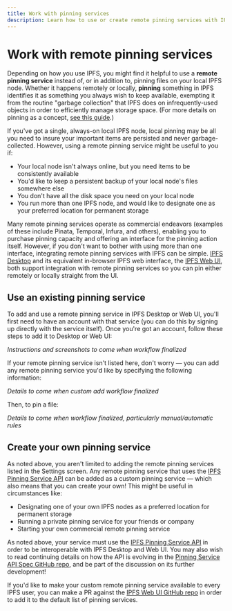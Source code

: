 ```yaml
---
title: Work with pinning services
description: Learn how to use or create remote pinning services with IPFS, the InterPlanetary File System.
---
```


# Work with remote pinning services

Depending on how you use IPFS, you might find it helpful to use a **remote pinning service** instead of, or in addition to, pinning files on your local IPFS node. Whether it happens remotely or locally, **pinning** something in IPFS identifies it as something you always wish to keep available, exempting it from the routine "garbage collection" that IPFS does on infrequently-used objects in order to efficiently manage storage space. (For more details on pinning as a concept, [see this guide](/how-to/pin-files).)

If you've got a single, always-on local IPFS node, local pinning may be all you need to insure your important items are persisted and never garbage-collected. However, using a remote pinning service might be useful to you if:

- Your local node isn't always online, but you need items to be consistently available
- You'd like to keep a persistent backup of your local node's files somewhere else
- You don't have all the disk space you need on your local node
- You run more than one IPFS node, and would like to designate one as your preferred location for permanent storage

Many remote pinning services operate as commercial endeavors (examples of these include Pinata, Temporal, Infura, and others), enabling you to purchase pinning capacity and offering an interface for the pinning action itself. However, if you don't want to bother with using more than one interface, integrating remote pinning services with IPFS can be simple. [IPFS Desktop](https://github.com/ipfs-shipyard/ipfs-desktop) and its equivalent in-browser IPFS web interface, the [IPFS Web UI](https://github.com/ipfs-shipyard/ipfs-webui), both support integration with remote pinning services so you can pin either remotely or locally straight from the UI.

## Use an existing pinning service

To add and use a remote pinning service in IPFS Desktop or Web UI, you'll first need to have an account with that service (you can do this by signing up directly with the service itself). Once you're got an account, follow these steps to add it to Desktop or Web UI:

_Instructions and screenshots to come when workflow finalized_

If your remote pinning service isn't listed here, don't worry — you can add any remote pinning service you'd like by specifying the following information:

_Details to come when custom add workflow finalized_

Then, to pin a file:

_Details to come when workflow finalized, particularly manual/automatic rules_

## Create your own pinning service

As noted above, you aren't limited to adding the remote pinning services listed in the Settings screen. Any remote pinning service that uses the [IPFS Pinning Service API](https://ipfs.github.io/pinning-services-api-spec) can be added as a custom pinning service — which also means that you can create your own! This might be useful in circumstances like:

- Designating one of your own IPFS nodes as a preferred location for permanent storage
- Running a private pinning service for your friends or company
- Starting your own commercial remote pinning service

As noted above, your service must use the [IPFS Pinning Service API](https://ipfs.github.io/pinning-services-api-spec) in order to be interoperable with IPFS Desktop and Web UI. You may also wish to read continuing details on how the API is evolving in the [Pinning Service API Spec GitHub repo](https://github.com/ipfs/pinning-services-api-spec), and be part of the discussion on its further development!

If you'd like to make your custom remote pinning service available to every IPFS user, you can make a PR against the [IPFS Web UI GitHub repo](https://github.com/ipfs-shipyard/ipfs-webui) in order to add it to the default list of pinning services.
